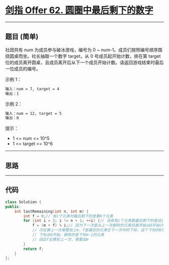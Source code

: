 # [剑指 Offer 62. 圆圈中最后剩下的数字](https://leetcode.cn/problems/yuan-quan-zhong-zui-hou-sheng-xia-de-shu-zi-lcof/description/)

---

## 题目 (简单)

社团共有 num 为成员参与破冰游戏，编号为 0 ~ num-1。成员们按照编号顺序围绕圆桌而坐。社长抽取一个数字 target，从 0 号成员起开始计数，排在第 target 位的成员离开圆桌，且成员离开后从下一个成员开始计数。请返回游戏结束时最后一位成员的编号。  

示例 1：  

```markdown
输入：num = 7, target = 4
输出：1
```

示例 2：  

```markdown
输入：num = 12, target = 5
输出：0
```

提示：  

- 1 <= num <= 10^5
- 1 <= target <= 10^6

---

## 思路

---

## 代码

```C++
class Solution {
public:
    int lastRemaining(int n, int m) {
        int f = 0;// 有1个元素时最后剩下的是第0个元素
        for (int i = 2; i != n + 1; ++i) {// 没有有i个元素数最后剩下的是这i个元素中的第几个
            f = (m + f) % i;// 因为下一次是从上一次删除的元素后面开始从0开始计数的，因此从下一
            // 次反算上一次需要加上m，f是最后的元素在下一次中的下标，这个下标的0位置就是上一次的下标为m的位置，
            // 下标从0开始，删除的是下标m-1的元素
            // 因此f反算到上一次，需要加m
        }
        return f;
    }
};
```
